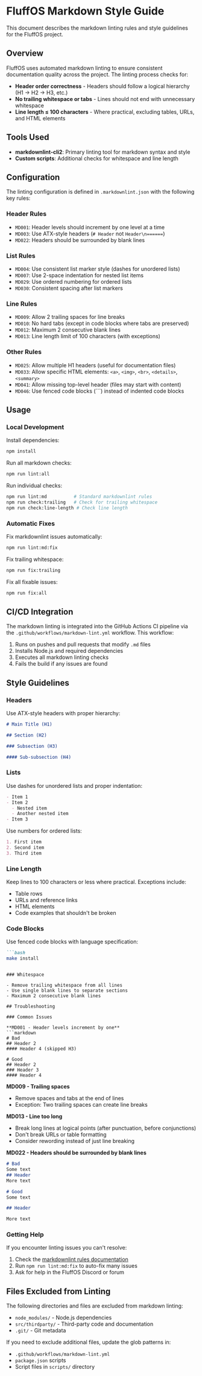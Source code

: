 # FluffOS Markdown Style Guide

This document describes the markdown linting rules and style guidelines for the FluffOS project.

## Overview

FluffOS uses automated markdown linting to ensure consistent documentation quality across the project. The linting process checks for:

- **Header order correctness** - Headers should follow a logical hierarchy (H1 → H2 → H3, etc.)
- **No trailing whitespace or tabs** - Lines should not end with unnecessary whitespace
- **Line length ≤ 100 characters** - Where practical, excluding tables, URLs, and HTML elements

## Tools Used

- **markdownlint-cli2**: Primary linting tool for markdown syntax and style
- **Custom scripts**: Additional checks for whitespace and line length

## Configuration

The linting configuration is defined in `.markdownlint.json` with the following key rules:

### Header Rules
- `MD001`: Header levels should increment by one level at a time
- `MD003`: Use ATX-style headers (`# Header` not `Header\n======`)
- `MD022`: Headers should be surrounded by blank lines

### List Rules
- `MD004`: Use consistent list marker style (dashes for unordered lists)
- `MD007`: Use 2-space indentation for nested list items
- `MD029`: Use ordered numbering for ordered lists
- `MD030`: Consistent spacing after list markers

### Line Rules
- `MD009`: Allow 2 trailing spaces for line breaks
- `MD010`: No hard tabs (except in code blocks where tabs are preserved)
- `MD012`: Maximum 2 consecutive blank lines
- `MD013`: Line length limit of 100 characters (with exceptions)

### Other Rules
- `MD025`: Allow multiple H1 headers (useful for documentation files)
- `MD033`: Allow specific HTML elements: `<a>`, `<img>`, `<br>`, `<details>`, `<summary>`
- `MD041`: Allow missing top-level header (files may start with content)
- `MD046`: Use fenced code blocks (```) instead of indented code blocks

## Usage

### Local Development

Install dependencies:
```bash
npm install
```

Run all markdown checks:
```bash
npm run lint:all
```

Run individual checks:
```bash
npm run lint:md          # Standard markdownlint rules
npm run check:trailing   # Check for trailing whitespace
npm run check:line-length # Check line length
```

### Automatic Fixes

Fix markdownlint issues automatically:
```bash
npm run lint:md:fix
```

Fix trailing whitespace:
```bash
npm run fix:trailing
```

Fix all fixable issues:
```bash
npm run fix:all
```

## CI/CD Integration

The markdown linting is integrated into the GitHub Actions CI pipeline via the 
`.github/workflows/markdown-lint.yml` workflow. This workflow:

1. Runs on pushes and pull requests that modify `.md` files
2. Installs Node.js and required dependencies
3. Executes all markdown linting checks
4. Fails the build if any issues are found

## Style Guidelines

### Headers

Use ATX-style headers with proper hierarchy:

```markdown
# Main Title (H1)

## Section (H2)

### Subsection (H3)

#### Sub-subsection (H4)
```

### Lists

Use dashes for unordered lists and proper indentation:

```markdown
- Item 1
- Item 2
  - Nested item
  - Another nested item
- Item 3
```

Use numbers for ordered lists:

```markdown
1. First item
2. Second item
3. Third item
```

### Line Length

Keep lines to 100 characters or less where practical. Exceptions include:

- Table rows
- URLs and reference links
- HTML elements
- Code examples that shouldn't be broken

### Code Blocks

Use fenced code blocks with language specification:

```markdown
```bash
make install
```
```

### Whitespace

- Remove trailing whitespace from all lines
- Use single blank lines to separate sections
- Maximum 2 consecutive blank lines

## Troubleshooting

### Common Issues

**MD001 - Header levels increment by one**
```markdown
# Bad
## Header 2
#### Header 4 (skipped H3)

# Good  
## Header 2
### Header 3
#### Header 4
```

**MD009 - Trailing spaces**
- Remove spaces and tabs at the end of lines
- Exception: Two trailing spaces can create line breaks

**MD013 - Line too long**
- Break long lines at logical points (after punctuation, before conjunctions)
- Don't break URLs or table formatting
- Consider rewording instead of just line breaking

**MD022 - Headers should be surrounded by blank lines**
```markdown
# Bad
Some text
## Header
More text

# Good
Some text

## Header

More text
```

### Getting Help

If you encounter linting issues you can't resolve:

1. Check the [markdownlint rules documentation](https://github.com/DavidAnson/markdownlint/blob/main/doc/Rules.md)
2. Run `npm run lint:md:fix` to auto-fix many issues
3. Ask for help in the FluffOS Discord or forum

## Files Excluded from Linting

The following directories and files are excluded from markdown linting:

- `node_modules/` - Node.js dependencies
- `src/thirdparty/` - Third-party code and documentation
- `.git/` - Git metadata

If you need to exclude additional files, update the glob patterns in:
- `.github/workflows/markdown-lint.yml`
- `package.json` scripts
- Script files in `scripts/` directory
